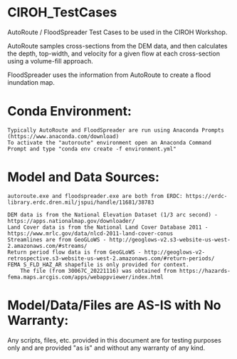 # CIROH_TestCases
AutoRoute  / FloodSpreader Test Cases to be used in the CIROH Workshop.

AutoRoute samples cross-sections from the DEM data, and then calculates the depth, top-width, and velocity for a given flow at each 
    cross-section using a volume-fill approach.
    
FloodSpreader uses the information from AutoRoute to create a flood inundation map.

# Conda Environment:
    Typically AutoRoute and FloodSpreader are run using Anaconda Prompts (https://www.anaconda.com/download)
    To activate the "autoroute" environment open an Anaconda Command Prompt and type "conda env create -f environment.yml"

# Model and Data Sources:
    autoroute.exe and floodspreader.exe are both from ERDC: https://erdc-library.erdc.dren.mil/jspui/handle/11681/38783
    
    DEM data is from the National Elevation Dataset (1/3 arc second) - https://apps.nationalmap.gov/downloader/
    Land Cover data is from the National Land Cover Database 2011 - https://www.mrlc.gov/data/nlcd-2011-land-cover-conus
    Streamlines are from GeoGLoWS - http://geoglows-v2.s3-website-us-west-2.amazonaws.com/#streams/
    Return period flow data is from GeoGLoWS - http://geoglows-v2-retrospective.s3-website-us-west-2.amazonaws.com/#return-periods/
    FEMA S_FLD_HAZ_AR shapefile is only provided for context.
        The file (from 30067C_20221116) was obtained from https://hazards-fema.maps.arcgis.com/apps/webappviewer/index.html

# Model/Data/Files are AS-IS with No Warranty:
Any scripts, files, etc. provided in this document are for testing purposes only and are provided "as is" and without any warranty of any kind.
